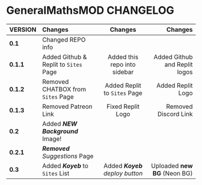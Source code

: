 # GeneralMathsMOD CHANGELOG

| **VERSION**        | **Changes**                           | **Changes**                     | **Changes**                   |
|:-------------------|:--------------------------------------|:-------------------------------:|------------------------------:|
| **0.1**            | Changed REPO info                     |                                 |                               |
| **0.1.1**          | Added Github & Replit to `Sites` Page | Added this repo into sidebar    | Added Github and Replit logos |
| **0.1.2**          | Removed CHATBOX from `Sites` Page     | Added Replit to `Sites` Page    | Added Replit Logo             |
| **0.1.3**          | Removed Patreon Link                  | Fixed Replit Logo               | Removed Discord Link          |
| **0.2**            | Added ***NEW Background*** Image!     |                                 |                               |
| **0.2.1**          | ***Removed** Suggestions* Page        |                                 |                               |
| **0.3**            | Added ***Koyeb*** to `Sites` List     | Added ***Koyeb** deploy button* | Uploaded **new BG** (Neon BG) |
